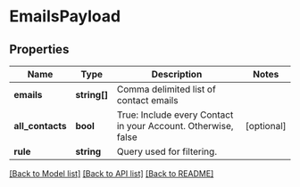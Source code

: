 # EmailsPayload

## Properties
Name | Type | Description | Notes
------------ | ------------- | ------------- | -------------
**emails** | **string[]** | Comma delimited list of contact emails | 
**all_contacts** | **bool** | True: Include every Contact in your Account. Otherwise, false | [optional] 
**rule** | **string** | Query used for filtering. | 

[[Back to Model list]](../README.md#documentation-for-models) [[Back to API list]](../README.md#documentation-for-api-endpoints) [[Back to README]](../README.md)


